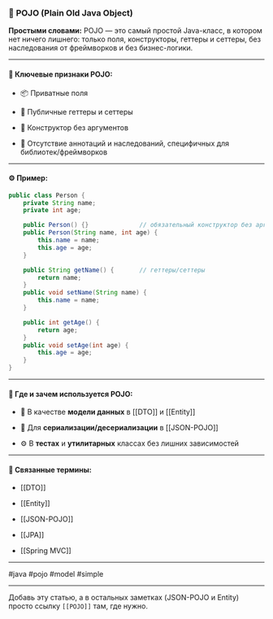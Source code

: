 ### 📄 **POJO (Plain Old Java Object)**

**Простыми словами:** POJO — это самый простой Java-класс, в котором нет ничего лишнего: только поля, конструкторы, геттеры и сеттеры, без наследования от фреймворков и без бизнес-логики.

---

#### 🔑 **Ключевые признаки POJO:**

- 📦 Приватные поля
    
- 🔄 Публичные геттеры и сеттеры
    
- 🔨 Конструктор без аргументов
    
- 🚫 Отсутствие аннотаций и наследований, специфичных для библиотек/фреймворков
    

---

#### ⚙️ **Пример:**

```java
public class Person {
    private String name;
    private int age;

    public Person() {}              // обязательный конструктор без аргументов
    public Person(String name, int age) {
        this.name = name;
        this.age = age;
    }

    public String getName() {       // геттеры/сеттеры
        return name;
    }
    public void setName(String name) {
        this.name = name;
    }

    public int getAge() {
        return age;
    }
    public void setAge(int age) {
        this.age = age;
    }
}
```

---

#### 🧠 **Где и зачем используется POJO:**

- 🎯 В качестве **модели данных** в [[DTO]] и [[Entity]]
    
- 🔄 Для **сериализации/десериализации** в [[JSON-POJO]]
    
- ⚙️ В **тестах** и **утилитарных** классах без лишних зависимостей
    

---

#### 🔗 **Связанные термины:**

- [[DTO]]
    
- [[Entity]]
    
- [[JSON-POJO]]
    
- [[JPA]]
    
- [[Spring MVC]]
    

---

#java #pojo #model #simple

---

Добавь эту статью, а в остальных заметках (JSON-POJO и Entity) просто ссылку `[[POJO]]` там, где нужно.